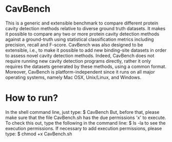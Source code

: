 # CavBench
This is a generic and extensible benchmark to compare different protein cavity detection methods relative to diverse ground truth datasets. It makes it possible to compare any two or more protein cavity detection methods against a ground-truth using statistical classification metrics including precision, recall and F-score. CavBench was also designed to be extensible, i.e., to make it possible to add new binding-site datasets in order to assess novel  cavity detection methods. Indeed, CavBench does not require running new cavity detection programs directly, rather it only requires the datasets generated by these methods, using a common format. Moreover, CavBench is platform-independent since it runs on all major operating systems, namely Mac OSX, Unix/Linux, and Windows.
# How to run?
In the shell command line, just type:
$ CavBench
But, before that, please make sure that the file CavBench.sh has the due permissions 'x' to execute. To check this out, type the following in the command line:
$ ls -la 
to see the execution permissions. 
If necessary to add execution permissions, please type:
$ chmod +x CavBench.sh



